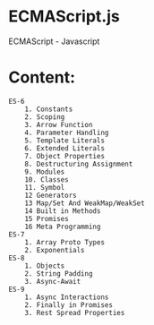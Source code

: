 # ECMAScript.js
ECMAScript - Javascript

# Content:
    ES-6
        1. Constants
        2. Scoping
        3. Arrow Function
        4. Parameter Handling
        5. Template Literals
        6. Extended Literals
        7. Object Properties
        8. Destructuring Assignment
        9. Modules
        10. Classes
        11. Symbol
        12 Generators
        13 Map/Set And WeakMap/WeakSet
        14 Built in Methods
        15 Promises
        16 Meta Programming
    ES-7
        1. Array Proto Types
        2. Exponentials
    ES-8
        1. Objects
        2. String Padding
        3. Async-Await
    ES-9
        1. Async Interactions
        2. Finally in Promises
        3. Rest Spread Properties
